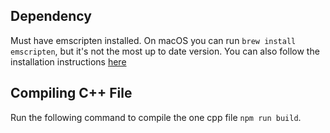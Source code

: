 ## Dependency

Must have emscripten installed. On macOS you can run `brew install emscripten`, but it's not the most up to date version. You can also follow the installation instructions [here](https://emscripten.org/docs/getting_started/downloads.html)

## Compiling C++ File

Run the following command to compile the one cpp file `npm run build`.
